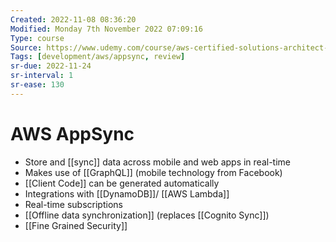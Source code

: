 ```yaml
---
Created: 2022-11-08 08:36:20
Modified: Monday 7th November 2022 07:09:16
Type: course
Source: https://www.udemy.com/course/aws-certified-solutions-architect-associate-saa-c01/?xref=E0Aed11STH4LPUQvCz0GJFABTmM=
Tags: [development/aws/appsync, review]
sr-due: 2022-11-24
sr-interval: 1
sr-ease: 130
---
```


# AWS AppSync

- Store and [[sync]] data across mobile and web apps in real-time
- Makes use of [[GraphQL]] (mobile technology from Facebook)
- [[Client Code]] can be generated automatically
- Integrations  with [[DynamoDB]]/ [[AWS Lambda]]
- Real-time subscriptions
- [[Offline data synchronization]] (replaces [[Cognito Sync]])
- [[Fine Grained Security]]

